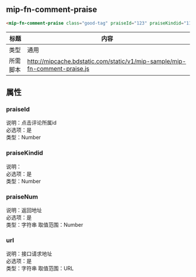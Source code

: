 ## mip-fn-comment-praise 

```html
<mip-fn-comment-praise class="good-tag" praiseId="123" praiseKindid="1123" praiseNum="1" url="../data/data.json"></mip-fn-comment-praise>
```

标题|内容
----|----
类型|通用 
所需脚本|http://mipcache.bdstatic.com/static/v1/mip-sample/mip-fn-comment-praise.js

## 属性
### praiseId
说明：点击评论所属id  
必选项：是  
类型：Number 

### praiseKindid
说明：  
必选项：是  
类型：Number 
 
### praiseNum
说明：返回地址  
必选项：是  
类型：字符串 
取值范围：Number

### url
说明：接口请求地址  
必选项：是  
类型：字符串 
取值范围：URL



